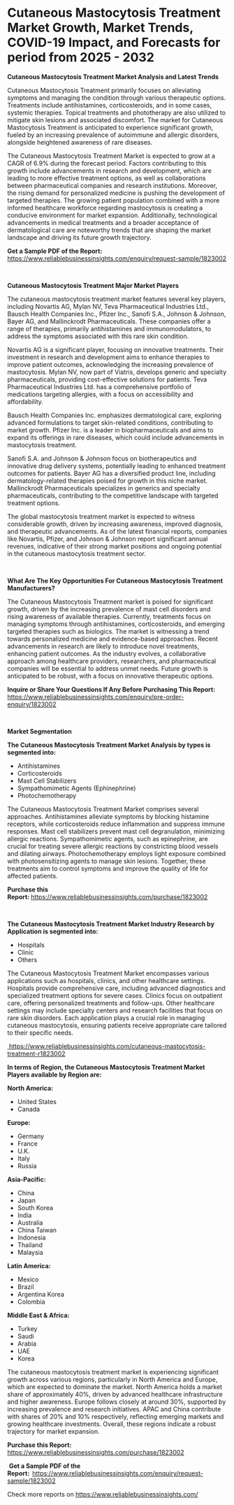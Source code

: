 <p><h1>Cutaneous Mastocytosis Treatment Market Growth, Market Trends, COVID-19 Impact, and Forecasts for period from 2025 - 2032</h1></p><p><strong>Cutaneous Mastocytosis Treatment Market Analysis and Latest Trends</strong></p>
<p><p>Cutaneous Mastocytosis Treatment primarily focuses on alleviating symptoms and managing the condition through various therapeutic options. Treatments include antihistamines, corticosteroids, and in some cases, systemic therapies. Topical treatments and phototherapy are also utilized to mitigate skin lesions and associated discomfort. The market for Cutaneous Mastocytosis Treatment is anticipated to experience significant growth, fueled by an increasing prevalence of autoimmune and allergic disorders, alongside heightened awareness of rare diseases.</p><p>The Cutaneous Mastocytosis Treatment Market is expected to grow at a CAGR of 6.9% during the forecast period. Factors contributing to this growth include advancements in research and development, which are leading to more effective treatment options, as well as collaborations between pharmaceutical companies and research institutions. Moreover, the rising demand for personalized medicine is pushing the development of targeted therapies. The growing patient population combined with a more informed healthcare workforce regarding mastocytosis is creating a conducive environment for market expansion. Additionally, technological advancements in medical treatments and a broader acceptance of dermatological care are noteworthy trends that are shaping the market landscape and driving its future growth trajectory.</p></p>
<p><strong>Get a Sample PDF of the Report:&nbsp;</strong> <a href="https://www.reliablebusinessinsights.com/enquiry/request-sample/1823002?utm_campaign=1837&utm_medium=2&utm_source=Github&utm_content=ia&utm_term=03032025&utm_id=cutaneous-mastocytosis-treatment">https://www.reliablebusinessinsights.com/enquiry/request-sample/1823002</a></p>
<p>&nbsp;</p>
<p><strong>Cutaneous Mastocytosis Treatment Major Market Players</strong></p>
<p><p>The cutaneous mastocytosis treatment market features several key players, including Novartis AG, Mylan NV, Teva Pharmaceutical Industries Ltd., Bausch Health Companies Inc., Pfizer Inc., Sanofi S.A., Johnson & Johnson, Bayer AG, and Mallinckrodt Pharmaceuticals. These companies offer a range of therapies, primarily antihistamines and immunomodulators, to address the symptoms associated with this rare skin condition.</p><p>Novartis AG is a significant player, focusing on innovative treatments. Their investment in research and development aims to enhance therapies to improve patient outcomes, acknowledging the increasing prevalence of mastocytosis. Mylan NV, now part of Viatris, develops generic and specialty pharmaceuticals, providing cost-effective solutions for patients. Teva Pharmaceutical Industries Ltd. has a comprehensive portfolio of medications targeting allergies, with a focus on accessibility and affordability.</p><p>Bausch Health Companies Inc. emphasizes dermatological care, exploring advanced formulations to target skin-related conditions, contributing to market growth. Pfizer Inc. is a leader in biopharmaceuticals and aims to expand its offerings in rare diseases, which could include advancements in mastocytosis treatment. </p><p>Sanofi S.A. and Johnson & Johnson focus on biotherapeutics and innovative drug delivery systems, potentially leading to enhanced treatment outcomes for patients. Bayer AG has a diversified product line, including dermatology-related therapies poised for growth in this niche market. Mallinckrodt Pharmaceuticals specializes in generics and specialty pharmaceuticals, contributing to the competitive landscape with targeted treatment options.</p><p>The global mastocytosis treatment market is expected to witness considerable growth, driven by increasing awareness, improved diagnosis, and therapeutic advancements. As of the latest financial reports, companies like Novartis, Pfizer, and Johnson & Johnson report significant annual revenues, indicative of their strong market positions and ongoing potential in the cutaneous mastocytosis treatment sector.</p></p>
<p>&nbsp;</p>
<p><strong>What Are The Key Opportunities For Cutaneous Mastocytosis Treatment Manufacturers?</strong></p>
<p><p>The Cutaneous Mastocytosis Treatment market is poised for significant growth, driven by the increasing prevalence of mast cell disorders and rising awareness of available therapies. Currently, treatments focus on managing symptoms through antihistamines, corticosteroids, and emerging targeted therapies such as biologics. The market is witnessing a trend towards personalized medicine and evidence-based approaches. Recent advancements in research are likely to introduce novel treatments, enhancing patient outcomes. As the industry evolves, a collaborative approach among healthcare providers, researchers, and pharmaceutical companies will be essential to address unmet needs. Future growth is anticipated to be robust, with a focus on innovative therapeutic options.</p></p>
<p><strong>Inquire or Share Your Questions If Any Before Purchasing This Report:</strong> <a href="https://www.reliablebusinessinsights.com/enquiry/pre-order-enquiry/1823002?utm_campaign=1837&utm_medium=2&utm_source=Github&utm_content=ia&utm_term=03032025&utm_id=cutaneous-mastocytosis-treatment">https://www.reliablebusinessinsights.com/enquiry/pre-order-enquiry/1823002</a></p>
<p>&nbsp;</p>
<p><strong>Market Segmentation</strong></p>
<p><strong>The Cutaneous Mastocytosis Treatment Market Analysis by types is segmented into:</strong></p>
<p><ul><li>Antihistamines</li><li>Corticosteroids</li><li>Mast Cell Stabilizers</li><li>Sympathomimetic Agents (Ephinephrine)</li><li>Photochemotherapy</li></ul></p>
<p><p>The Cutaneous Mastocytosis Treatment Market comprises several approaches. Antihistamines alleviate symptoms by blocking histamine receptors, while corticosteroids reduce inflammation and suppress immune responses. Mast cell stabilizers prevent mast cell degranulation, minimizing allergic reactions. Sympathomimetic agents, such as epinephrine, are crucial for treating severe allergic reactions by constricting blood vessels and dilating airways. Photochemotherapy employs light exposure combined with photosensitizing agents to manage skin lesions. Together, these treatments aim to control symptoms and improve the quality of life for affected patients.</p></p>
<p><strong>Purchase this Report:&nbsp;</strong><a href="https://www.reliablebusinessinsights.com/purchase/1823002?utm_campaign=1837&utm_medium=2&utm_source=Github&utm_content=ia&utm_term=03032025&utm_id=cutaneous-mastocytosis-treatment">https://www.reliablebusinessinsights.com/purchase/1823002</a></p>
<p>&nbsp;</p>
<p><strong>The Cutaneous Mastocytosis Treatment Market Industry Research by Application is segmented into:</strong></p>
<p><ul><li>Hospitals</li><li>Clinic</li><li>Others</li></ul></p>
<p><p>The Cutaneous Mastocytosis Treatment Market encompasses various applications such as hospitals, clinics, and other healthcare settings. Hospitals provide comprehensive care, including advanced diagnostics and specialized treatment options for severe cases. Clinics focus on outpatient care, offering personalized treatments and follow-ups. Other healthcare settings may include specialty centers and research facilities that focus on rare skin disorders. Each application plays a crucial role in managing cutaneous mastocytosis, ensuring patients receive appropriate care tailored to their specific needs.</p></p>
<p><a href="https://www.reliablebusinessinsights.com/cutaneous-mastocytosis-treatment-r1823002?utm_campaign=1837&utm_medium=2&utm_source=Github&utm_content=ia&utm_term=03032025&utm_id=cutaneous-mastocytosis-treatment">&nbsp;https://www.reliablebusinessinsights.com/cutaneous-mastocytosis-treatment-r1823002</a></p>
<p><strong>In terms of Region, the Cutaneous Mastocytosis Treatment Market Players available by Region are:</strong></p>
<p>
    <p> <strong> North America: </strong>
        <ul>
            <li>United States</li>
            <li>Canada</li>
        </ul>
        </p> 
    <p> <strong> Europe: </strong>
        <ul>
            <li>Germany</li>
            <li>France</li>
            <li>U.K.</li>
            <li>Italy</li>
            <li>Russia</li>
        </ul>
        </p> 
    <p> <strong> Asia-Pacific: </strong>
        <ul>
            <li>China</li>
            <li>Japan</li>
            <li>South Korea</li>
            <li>India</li>
            <li>Australia</li>
            <li>China Taiwan</li>
            <li>Indonesia</li>
            <li>Thailand</li>
            <li>Malaysia</li>
        </ul>
        </p> 
    <p> <strong> Latin America: </strong>
        <ul>
            <li>Mexico</li>
            <li>Brazil</li>
            <li>Argentina Korea</li>
            <li>Colombia</li>
        </ul>
        </p> 
    <p> <strong> Middle East & Africa: </strong>
        <ul>
            <li>Turkey</li>
            <li>Saudi</li>
            <li>Arabia</li>
            <li>UAE</li>
            <li>Korea</li>
        </ul>
    </p>
    </p>
<p><p>The cutaneous mastocytosis treatment market is experiencing significant growth across various regions, particularly in North America and Europe, which are expected to dominate the market. North America holds a market share of approximately 40%, driven by advanced healthcare infrastructure and higher awareness. Europe follows closely at around 30%, supported by increasing prevalence and research initiatives. APAC and China contribute with shares of 20% and 10% respectively, reflecting emerging markets and growing healthcare investments. Overall, these regions indicate a robust trajectory for market expansion.</p></p>
<p><strong>Purchase this Report: </strong><a href="https://www.reliablebusinessinsights.com/purchase/1823002?utm_campaign=1837&utm_medium=2&utm_source=Github&utm_content=ia&utm_term=03032025&utm_id=cutaneous-mastocytosis-treatment">https://www.reliablebusinessinsights.com/purchase/1823002</a></p>
<p>&nbsp;<strong>Get a Sample PDF of the Report:&nbsp;&nbsp;</strong><a href="https://www.reliablebusinessinsights.com/enquiry/request-sample/1823002?utm_campaign=1837&utm_medium=2&utm_source=Github&utm_content=ia&utm_term=03032025&utm_id=cutaneous-mastocytosis-treatment">https://www.reliablebusinessinsights.com/enquiry/request-sample/1823002</a></p>
<p><strong></strong></p>
<p>Check more reports on <a href="https://www.reliablebusinessinsights.com/?utm_campaign=1837&utm_medium=2&utm_source=Github&utm_content=ia&utm_term=03032025&utm_id=cutaneous-mastocytosis-treatment">https://www.reliablebusinessinsights.com/</a></p>